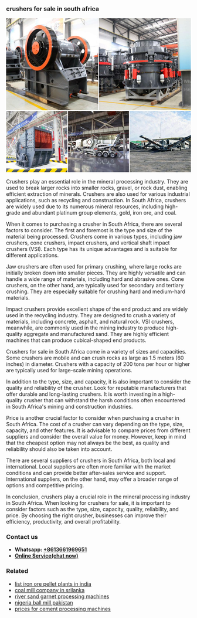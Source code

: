 <h3>crushers for sale in south africa</h3><img src='1708497489.jpg' alt=''><p>Crushers play an essential role in the mineral processing industry. They are used to break larger rocks into smaller rocks, gravel, or rock dust, enabling efficient extraction of minerals. Crushers are also used for various industrial applications, such as recycling and construction. In South Africa, crushers are widely used due to its numerous mineral resources, including high-grade and abundant platinum group elements, gold, iron ore, and coal.</p><p>When it comes to purchasing a crusher in South Africa, there are several factors to consider. The first and foremost is the type and size of the material being processed. Crushers come in various types, including jaw crushers, cone crushers, impact crushers, and vertical shaft impact crushers (VSI). Each type has its unique advantages and is suitable for different applications.</p><p>Jaw crushers are often used for primary crushing, where large rocks are initially broken down into smaller pieces. They are highly versatile and can handle a wide range of materials, including hard and abrasive ones. Cone crushers, on the other hand, are typically used for secondary and tertiary crushing. They are especially suitable for crushing hard and medium-hard materials.</p><p>Impact crushers provide excellent shape of the end product and are widely used in the recycling industry. They are designed to crush a variety of materials, including concrete, asphalt, and natural rock. VSI crushers, meanwhile, are commonly used in the mining industry to produce high-quality aggregate and manufactured sand. They are highly efficient machines that can produce cubical-shaped end products.</p><p>Crushers for sale in South Africa come in a variety of sizes and capacities. Some crushers are mobile and can crush rocks as large as 1.5 meters (60 inches) in diameter. Crushers with a capacity of 200 tons per hour or higher are typically used for large-scale mining operations.</p><p>In addition to the type, size, and capacity, it is also important to consider the quality and reliability of the crusher. Look for reputable manufacturers that offer durable and long-lasting crushers. It is worth investing in a high-quality crusher that can withstand the harsh conditions often encountered in South Africa's mining and construction industries.</p><p>Price is another crucial factor to consider when purchasing a crusher in South Africa. The cost of a crusher can vary depending on the type, size, capacity, and other features. It is advisable to compare prices from different suppliers and consider the overall value for money. However, keep in mind that the cheapest option may not always be the best, as quality and reliability should also be taken into account.</p><p>There are several suppliers of crushers in South Africa, both local and international. Local suppliers are often more familiar with the market conditions and can provide better after-sales service and support. International suppliers, on the other hand, may offer a broader range of options and competitive pricing.</p><p>In conclusion, crushers play a crucial role in the mineral processing industry in South Africa. When looking for crushers for sale, it is important to consider factors such as the type, size, capacity, quality, reliability, and price. By choosing the right crusher, businesses can improve their efficiency, productivity, and overall profitability.</p><h3>Contact us</h3><ul><li><strong>Whatsapp:&nbsp;<a href="https://wa.me/8613661969651">+8613661969651</a></strong></li><li><a href="https://swt.shibang-china.com/?git&amp;zhl&amp;crushers for sale in south africa"><strong>Online Service(chat now)</strong></a></li></ul><h3>Related</h3><ul><li><a href='list iron ore pellet plants in india.md'>list iron ore pellet plants in india</a></li><li><a href='coal mill company in srilanka.md'>coal mill company in srilanka</a></li><li><a href='river sand garnet processing machines.md'>river sand garnet processing machines</a></li><li><a href='nigeria ball mill pakistan.md'>nigeria ball mill pakistan</a></li><li><a href='prices for cement processing machines.md'>prices for cement processing machines</a></li></ul>
